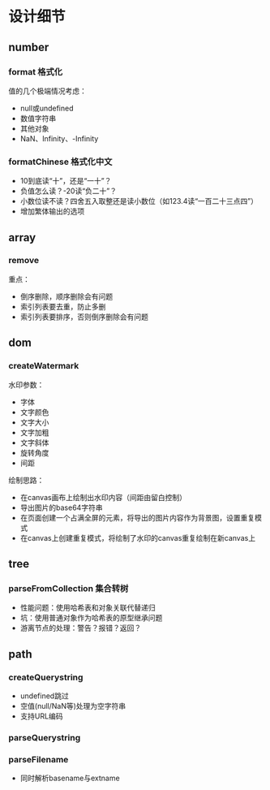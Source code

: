 # 设计细节

## number

### format 格式化

值的几个极端情况考虑：

- null或undefined
- 数值字符串
- 其他对象
- NaN、Infinity、-Infinity

### formatChinese 格式化中文

- 10到底读“十”，还是“一十”？
- 负值怎么读？-20读“负二十”？
- 小数位读不读？四舍五入取整还是读小数位（如123.4读“一百二十三点四”）
- 增加繁体输出的选项


## array

### remove


重点：
- 倒序删除，顺序删除会有问题
- 索引列表要去重，防止多删
- 索引列表要排序，否则倒序删除会有问题

## dom

### createWatermark

水印参数：

- 字体
- 文字颜色
- 文字大小
- 文字加粗
- 文字斜体
- 旋转角度
- 间距

绘制思路：

- 在canvas画布上绘制出水印内容（间距由留白控制）
- 导出图片的base64字符串
- 在页面创建一个占满全屏的元素，将导出的图片内容作为背景图，设置重复模式
- 在canvas上创建重复模式，将绘制了水印的canvas重复绘制在新canvas上

## tree

### parseFromCollection 集合转树

- 性能问题：使用哈希表和对象关联代替递归
- 坑：使用普通对象作为哈希表的原型继承问题
- 游离节点的处理：警告？报错？返回？

## path

### createQuerystring

- undefined跳过
- 空值(null/NaN等)处理为空字符串
- 支持URL编码

### parseQuerystring

### parseFilename

- 同时解析basename与extname
